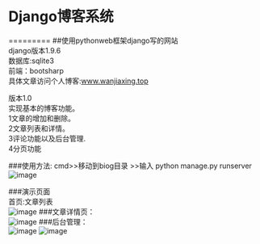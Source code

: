 # Django博客系统
=========
##使用pythonweb框架django写的网站<br>
django版本1.9.6<br>
数据库:sqlite3<br>
前端：bootsharp<br>
具体文章访问个人博客:www.wanjiaxing.top<br>


版本1.0<br>
实现基本的博客功能。<br>
1文章的增加和删除。<br>
2文章列表和详情。 <br>
3评论功能以及后台管理.<br>
4分页功能<br>


###使用方法: cmd>>移动到biog目录 >>输入 python manage.py runserver<br>
![image](https://github.com/HuRuWo/Django/blob/master/QQ%E6%88%AA%E5%9B%BE20160703122035.png)

###演示页面<br>
首页:文章列表<br>
![image](https://github.com/HuRuWo/Django/blob/master/QQ%E6%88%AA%E5%9B%BE20160703122048.png)
###文章详情页：<br>
![image](https://github.com/HuRuWo/Django/blob/master/QQ%E6%88%AA%E5%9B%BE20160703122113.png)
###后台管理：<br>
![image](https://github.com/HuRuWo/Django/blob/master/QQ%E6%88%AA%E5%9B%BE20160703122134.png)
![image](https://github.com/HuRuWo/Django/blob/master/QQ%E6%88%AA%E5%9B%BE20160703122148.png)
